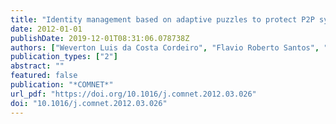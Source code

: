 ```yaml
---
title: "Identity management based on adaptive puzzles to protect P2P systems from Sybil attacks"
date: 2012-01-01
publishDate: 2019-12-01T08:31:06.078738Z
authors: ["Weverton Luis da Costa Cordeiro", "Flavio Roberto Santos", "Gustavo Huff Mauch", "Marinho P Barcellos", "Luciano Paschoal Gaspary"]
publication_types: ["2"]
abstract: ""
featured: false
publication: "*COMNET*"
url_pdf: "https://doi.org/10.1016/j.comnet.2012.03.026"
doi: "10.1016/j.comnet.2012.03.026"
---
```


